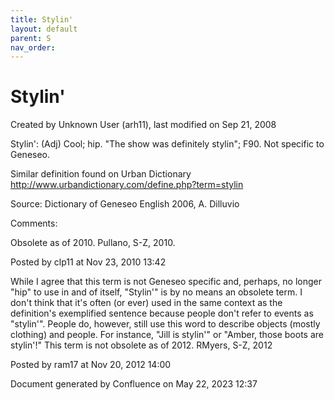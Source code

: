 ```yaml
---
title: Stylin'
layout: default
parent: S
nav_order:
---
```


# Stylin'

Created by  Unknown User (arh11), last modified on Sep 21, 2008

Stylin': (Adj) Cool; hip. &quot;The show was definitely stylin&quot;; F90. Not specific to Geneseo. 

Similar definition found on Urban Dictionary http://www.urbandictionary.com/define.php?term=stylin 

Source: Dictionary of Geneseo English 2006, A. Dilluvio

Comments:

Obsolete as of 2010. Pullano, S-Z, 2010.

Posted by clp11 at Nov 23, 2010 13:42

While I agree that this term is not Geneseo specific and, perhaps, no longer &quot;hip&quot; to use in and of itself, &quot;Stylin'&quot; is by no means an obsolete term. I don't think that it's often (or ever) used in the same context as the definition's exemplified sentence because people don't refer to events as &quot;stylin'&quot;. People do, however, still use this word to describe objects (mostly clothing) and people. For instance, &quot;Jill is stylin'&quot; or &quot;Amber, those boots are stylin'!&quot; This term is not obsolete as of 2012. RMyers, S-Z, 2012

Posted by ram17 at Nov 20, 2012 14:00

Document generated by Confluence on May 22, 2023 12:37


